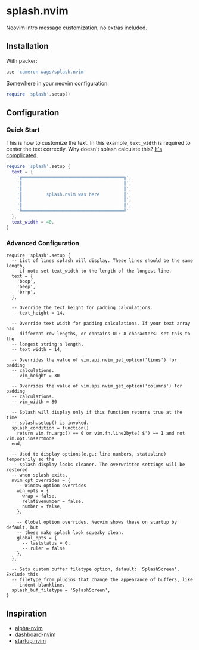 # splash.nvim

Neovim intro message customization, no extras included.

## Installation

With packer:

```lua
use 'cameron-wags/splash.nvim'
```

Somewhere in your neovim configuration:

```lua
require 'splash'.setup()
```

## Configuration

### Quick Start

This is how to customize the text. In this example, `text_width` is required to
center the text correctly. Why doesn't splash calculate this? [It's
complicated](http://lua-users.org/wiki/LuaUnicode).

```lua
require 'splash'.setup {
  text = {
    '╔══════════════════════════════════════╗',
    '║                                      ║',
    '║                                      ║',
    '║         splash.nvim was here         ║',
    '║                                      ║',
    '║                                      ║',
    '╚══════════════════════════════════════╝'
  },
  text_width = 40,
}
```

### Advanced Configuration

```
require 'splash'.setup {
  -- List of lines splash will display. These lines should be the same length,
  -- if not: set text_width to the length of the longest line.
  text = {
    'boop',
    'beep',
    'brrp',
  },

  -- Override the text height for padding calculations.
  -- text_height = 14,

  -- Override text width for padding calculations. If your text array has
  -- different row lengths, or contains UTF-8 characters: set this to the
  -- longest string's length.
  -- text_width = 14,

  -- Overrides the value of vim.api.nvim_get_option('lines') for padding
  -- calculations.
  -- vim_height = 30

  -- Overrides the value of vim.api.nvim_get_option('columns') for padding
  -- calculations.
  -- vim_width = 80

  -- Splash will display only if this function returns true at the time
  -- splash.setup() is invoked.
  splash_condition = function()
    return vim.fn.argc() == 0 or vim.fn.line2byte('$') ~= 1 and not vim.opt.insertmode
  end,

  -- Used to display options(e.g.: line numbers, statusline) temporarily so the
  -- splash display looks cleaner. The overwritten settings will be restored
  -- when splash exits.
  nvim_opt_overrides = {
    -- Window option overrides
    win_opts = {
      wrap = false,
      relativenumber = false,
      number = false,
    },

    -- Global option overrides. Neovim shows these on startup by default, but
    -- these make splash look squeaky clean.
    global_opts = {
      -- laststatus = 0,
      -- ruler = false
    },
  },

  -- Sets custom buffer filetype option, default: 'SplashScreen'. Exclude this
  -- filetype from plugins that change the appearance of buffers, like
  -- indent-blankline.
  splash_buf_filetype = 'SplashScreen',
}
```

## Inspiration

- [alpha-nvim](https://github.com/goolord/alpha-nvim)
- [dashboard-nvim](https://github.com/glepnir/dashboard-nvim)
- [startup.nvim](https://github.com/startup-nvim/startup.nvim)

